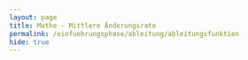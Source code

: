 ```yaml
---
layout: page
title: Mathe - Mittlere Änderungsrate
permalink: /einfuehrungsphase/ableitung/ableitungsfunktion
hide: true
---
```

